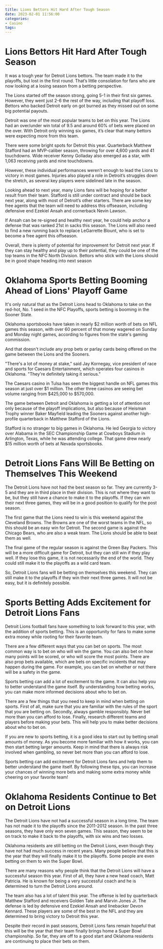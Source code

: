 ```yaml
---
title: Lions Bettors Hit Hard After Tough Season
date: 2023-02-01 11:56:00
categories:
- Casino
tags:
---
```



#  Lions Bettors Hit Hard After Tough Season

It was a tough year for Detroit Lions bettors. The team made it to the playoffs, but lost in the first round. That’s little consolation for fans who are now looking at a losing season from a betting perspective.

The Lions started off the season strong, going 5-1 in their first six games. However, they went just 2-6 the rest of the way, including that playoff loss. Bettors who backed Detroit early on got burned as they missed out on some big potential payouts.

Detroit was one of the most popular teams to bet on this year. The Lions had an over/under win total of 9.5 and around 60% of bets were placed on the over. With Detroit only winning six games, it’s clear that many bettors were expecting more from this team.

There were some bright spots for Detroit this year. Quarterback Matthew Stafford had an MVP-caliber season, throwing for over 4,600 yards and 41 touchdowns. Wide receiver Kenny Golladay also emerged as a star, with 1,063 receiving yards and nine touchdowns.

However, these individual performances weren’t enough to lead the Lions to victory in most games. Injuries also played a role in Detroit’s struggles down the stretch, as several key players were sidelined late in the season.

Looking ahead to next year, many Lions fans will be hoping for a better result from their team. Stafford is still under contract and should be back next year, along with most of Detroit’s other starters. There are some key free agents that the team will need to address this offseason, including defensive end Ezekiel Ansah and cornerback Nevin Lawson.

If Ansah can be re-signed and healthy next year, he could help anchor a defense that was ranked 21st in sacks this season. The Lions will also need to find a new running back to replace LeGarrette Blount, who is set to become a free agent this offseason.

Overall, there is plenty of potential for improvement for Detroit next year. If they can stay healthy and play up to their potential, they could be one of the top teams in the NFC North Division. Bettors who stick with the Lions should be in good shape heading into next season

#  Oklahoma Sports Betting Booming Ahead of Lions' Playoff Game

It's only natural that as the Detroit Lions head to Oklahoma to take on the red-hot, No. 1 seed in the NFC Playoffs, sports betting is booming in the Sooner State.

Oklahoma sportsbooks have taken in nearly $2 million worth of bets on NFL games this season, with over 60 percent of that money wagered on Sunday and Monday night games, according to figures from the state's gaming commission.

And that doesn't include any prop bets or parlay cards being offered on the game between the Lions and the Sooners.

"There's a lot of money at stake," said Jay Kornegay, vice president of race and sports for Caesars Entertainment, which operates four casinos in Oklahoma. "They're definitely taking it serious."

The Caesars casino in Tulsa has seen the biggest handle on NFL games this season at just over $1 million. The other three casinos are seeing bet volume ranging from $425,000 to $570,000.

The game between Detroit and Oklahoma is getting a lot of attention not only because of the playoff implications, but also because of Heisman Trophy winner Baker Mayfield leading the Sooners against another high-profile quarterback in Matthew Stafford of the Lions.

Stafford is no stranger to big games in Oklahoma. He led Georgia to victory over Alabama in the SEC Championship Game at Cowboys Stadium in Arlington, Texas, while he was attending college. That game drew nearly $15 million worth of bets at Nevada sportsbooks.

#  Detroit Lions Fans Will Be Betting on Themselves This Weekend

The Detroit Lions have not had the best season so far. They are currently 3-5 and they are in third place in their division. This is not where they want to be, but they still have a chance to make it to the playoffs. If they can win their next three games, they will be in a good position to qualify for the post season.

The first game that the Lions need to win is this weekend against the Cleveland Browns. The Browns are one of the worst teams in the NFL, so this should be an easy win for Detroit. The second game is against the Chicago Bears, who are also a weak team. The Lions should be able to beat them as well.

The final game of the regular season is against the Green Bay Packers. This will be a more difficult game for Detroit, but they can still win if they play well. If they lose this game, it is not necessarily the end of the world. They could still make it to the playoffs as a wild card team.

So, Detroit Lions fans will be betting on themselves this weekend. They can still make it to the playoffs if they win their next three games. It will not be easy, but it is definitely possible.

#  Sports Betting Adds Excitement for Detroit Lions Fans

Detroit Lions football fans have something to look forward to this year, with the addition of sports betting. This is an opportunity for fans to make some extra money while rooting for their favorite team.

There are a few different ways that you can bet on sports. The most common way is to bet on who will win the game. You can also bet on how many points will be scored, or who will score the most points. There are also prop bets available, which are bets on specific incidents that may happen during the game. For example, you can bet on whether or not there will be a safety in the game.

Sports betting can add a lot of excitement to the game. It can also help you to better understand the game itself. By understanding how betting works, you can make more informed decisions about who to bet on.

There are a few things that you need to keep in mind when betting on sports. First of all, make sure that you are familiar with the rules of the sport that you are betting on. Secondly, always gamble responsibly. Never bet more than you can afford to lose. Finally, research different teams and players before making your bets. This will help you to make better decisions about who to bet on.

If you are new to sports betting, it is a good idea to start out by betting small amounts of money. As you become more familiar with how it works, you can then start betting larger amounts. Keep in mind that there is always risk involved when gambling, so never bet more than you can afford to lose.

Sports betting can add excitement for Detroit Lions fans and help them to better understand the game itself. By following these tips, you can increase your chances of winning more bets and making some extra money while cheering on your favorite team!

#  Oklahoma Residents Continue to Bet on Detroit Lions

The Detroit Lions have not had a successful season in a long time. The team has not made it to the playoffs since the 2011-2012 season. In the past three seasons, they have only won seven games. This season, they seem to be on track to make it back to the playoffs, with six wins and two losses.

Oklahoma residents are still betting on the Detroit Lions, even though they have not had much success in recent years. Many people believe that this is the year that they will finally make it to the playoffs. Some people are even betting on them to win the Super Bowl.

There are many reasons why people think that the Detroit Lions will have a successful season this year. First of all, they have a new head coach, Matt Patricia. He is known for being a very successful coach and he is determined to turn the Detroit Lions around.

The team also has a lot of talent this year. The offense is led by quarterback Matthew Stafford and receivers Golden Tate and Marvin Jones Jr. The defense is led by defensive end Ezekiel Ansah and linebacker Devon Kennard. These players are some of the best in the NFL and they are determined to bring victory to Detroit this year.

Despite their record in past seasons, Detroit Lions fans remain hopeful that this will be the year that their team finally brings home a Super Bowl championship. So far, they are off to a good start and Oklahoma residents are continuing to place their bets on them.